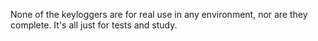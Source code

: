 None of the keyloggers are for real use in any environment, nor are they complete. It's all just for tests and study.
